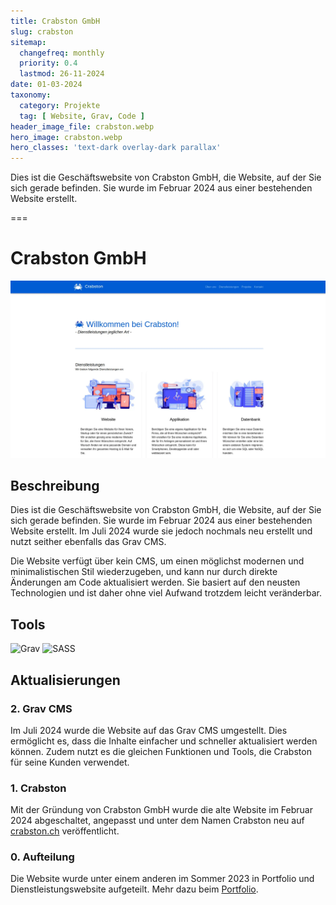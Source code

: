 ```yaml
---
title: Crabston GmbH
slug: crabston
sitemap:
  changefreq: monthly
  priority: 0.4
  lastmod: 26-11-2024
date: 01-03-2024
taxonomy:
  category: Projekte
  tag: [ Website, Grav, Code ]
header_image_file: crabston.webp
hero_image: crabston.webp
hero_classes: 'text-dark overlay-dark parallax'
---
```


Dies ist die Geschäftswebsite von Crabston GmbH, die Website, auf der Sie sich gerade befinden. Sie wurde im Februar 2024 aus einer bestehenden Website erstellt.

===

# Crabston GmbH

![Screenshot Website](crabston.webp?lightbox&resize=600)

## Beschreibung

Dies ist die Geschäftswebsite von Crabston GmbH, die Website, auf der Sie sich gerade befinden. Sie wurde im Februar 2024 aus einer bestehenden Website erstellt. Im Juli 2024 wurde sie jedoch nochmals neu erstellt und nutzt seither ebenfalls das Grav CMS.

Die Website verfügt über kein CMS, um einen möglichst modernen und minimalistischen Stil wiederzugeben, und kann nur durch direkte Änderungen am Code aktualisiert werden. Sie basiert auf den neusten Technologien und ist daher ohne viel Aufwand trotzdem leicht veränderbar.

## Tools
![Grav](https://img.shields.io/badge/Grav-black?style=for-the-badge&amp;logo=Grav)
![SASS](https://img.shields.io/badge/SASS-black?style=for-the-badge&amp;logo=SASS)

## Aktualisierungen

### 2. Grav CMS
Im Juli 2024 wurde die Website auf das Grav CMS umgestellt. Dies ermöglicht es, dass die Inhalte einfacher und schneller aktualisiert werden können. Zudem nutzt es die gleichen Funktionen und Tools, die Crabston für seine Kunden verwendet.

### 1. Crabston
Mit der Gründung von Crabston GmbH wurde die alte Website im Februar 2024 abgeschaltet, angepasst und unter dem Namen Crabston neu auf [crabston.ch](https://crabston.ch) veröffentlicht.

### 0. Aufteilung
Die Website wurde unter einem anderen im Sommer 2023 in Portfolio und Dienstleistungswebsite aufgeteilt. Mehr dazu beim [Portfolio](/projekte/portfolio).
